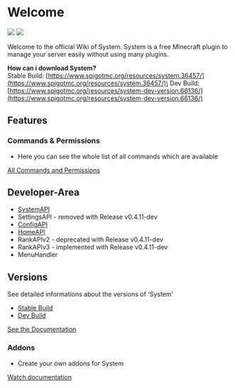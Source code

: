 # Welcome

[![](https://jitpack.io/v/phans11/System_Code.svg)](https://jitpack.io/#phans11/System_Code) [![](https://jitci.com/gh/phans11/System_Code/svg)](https://jitci.com/gh/phans11/System_Code)

Welcome to the official Wiki of System. System is a free Minecraft plugin to manage your server easily without using many plugins.

**How can i download System?**\
Stable Build: [https://www.spigotmc.org/resources/system.36457/](https://www.spigotmc.org/resources/system.36457/)\
Dev Build: [https://www.spigotmc.org/resources/system-dev-version.66136/](https://www.spigotmc.org/resources/system-dev-version.66136/)

## Features

### Commands & Permissions

* Here you can see the whole list of all commands which are available

[All Commands and Permissions](./#commands-and-permissions)

## Developer-Area

* [SystemAPI](for-developers/systemapi.md)
* SettingsAPI - removed with Release v0.4.11-dev
* [ConfigAPI](for-developers/configapi.md)
* [HomeAPI](for-developers/homeapi.md)
* RankAPIv2 - deprecated with Release v0.4.11-dev
* RankAPIv3 - implemented with Release v0.4.11-dev
* MenuHandler

## Versions

See detailed informations about the versions of 'System'

* [Stable Build](versions/stable-build.md)
* [Dev Build](versions/dev-build.md)

[See the Documentation](broken-reference/)

### Addons

* Create your own addons for System

[Watch documentation](broken-reference/)

